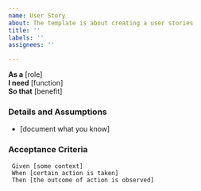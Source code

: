 ```yaml
---
name: User Story
about: The template is about creating a user stories
title: ''
labels: ''
assignees: ''

---
```


**As a** [role]  
**I need** [function]  
**So that** [benefit]  
   
 ### Details and Assumptions
 * [document what you know]
   
 ### Acceptance Criteria  
   
```gherkin
 Given [some context]
 When [certain action is taken]
 Then [the outcome of action is observed]
```
